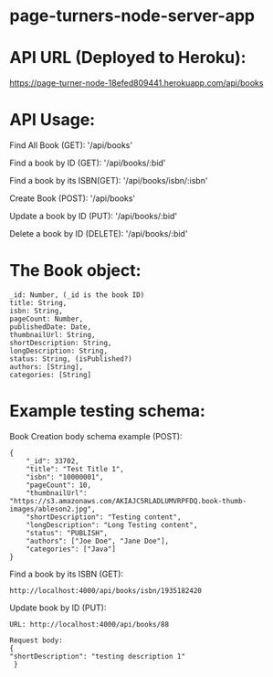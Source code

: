 # page-turners-node-server-app


# API URL (Deployed to Heroku):
https://page-turner-node-18efed809441.herokuapp.com/api/books

# API Usage:
Find All Book (GET):
 '/api/books'

Find a book by ID (GET):
'/api/books/:bid'

Find a book by its ISBN(GET):
'/api/books/isbn/:isbn'

Create Book (POST):
 '/api/books'

Update a book by ID (PUT):
'/api/books/:bid'

Delete a book by ID (DELETE):
'/api/books/:bid'

# The Book object:
    _id: Number, (_id is the book ID)
    title: String,
    isbn: String,
    pageCount: Number,
    publishedDate: Date,
    thumbnailUrl: String,
    shortDescription: String,
    longDescription: String,
    status: String, (isPublished?)
    authors: [String],
    categories: [String]

# Example testing schema:
Book Creation body schema example (POST):
```
{
    "_id": 33702,
    "title": "Test Title 1",
    "isbn": "10000001",
    "pageCount": 10,
    "thumbnailUrl": "https://s3.amazonaws.com/AKIAJC5RLADLUMVRPFDQ.book-thumb-images/ableson2.jpg",
    "shortDescription": "Testing content",
    "longDescription": "Long Testing content",
    "status": "PUBLISH",
    "authors": ["Joe Doe", "Jane Doe"],
    "categories": ["Java"]
} 
```
Find a book by its ISBN (GET):
```
http://localhost:4000/api/books/isbn/1935182420
```
Update book by ID (PUT): 
```
URL: http://localhost:4000/api/books/88

Request body:
{ 
"shortDescription": "testing description 1"
 }
```
